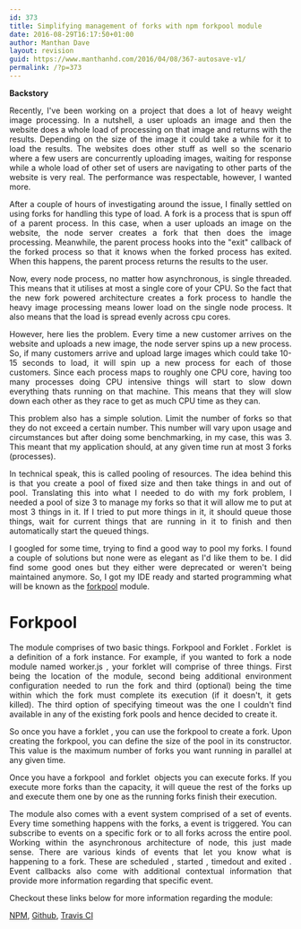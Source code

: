 ```yaml
---
id: 373
title: Simplifying management of forks with npm forkpool module
date: 2016-08-29T16:17:50+01:00
author: Manthan Dave
layout: revision
guid: https://www.manthanhd.com/2016/04/08/367-autosave-v1/
permalink: /?p=373
---
```

<strong>Backstory</strong>
<p style="text-align: justify;">Recently, I've been working on a project that does a lot of heavy weight image processing. In a nutshell, a user uploads an image and then the website does a whole load of processing on that image and returns with the results. Depending on the size of the image it could take a while for it to load the results. The websites does other stuff as well so the scenario where a few users are concurrently uploading images, waiting for response while a whole load of other set of users are navigating to other parts of the website is very real. The performance was respectable, however, I wanted more.<!--more--></p>
<p style="text-align: justify;">After a couple of hours of investigating around the issue, I finally settled on using forks for handling this type of load. A fork is a process that is spun off of a parent process. In this case, when a user uploads an image on the website, the node server creates a fork that then does the image processing. Meanwhile, the parent process hooks into the "exit" callback of the forked process so that it knows when the forked process has exited. When this happens, the parent process returns the results to the user.</p>
<p style="text-align: justify;">Now, every node process, no matter how asynchronous, is single threaded. This means that it utilises at most a single core of your CPU. So the fact that the new fork powered architecture creates a fork process to handle the heavy image processing means lower load on the single node process. It also means that the load is spread evenly across cpu cores.</p>
<p style="text-align: justify;">However, here lies the problem. Every time a new customer arrives on the website and uploads a new image, the node server spins up a new process. So, if many customers arrive and upload large images which could take 10-15 seconds to load, it will spin up a new process for each of those customers. Since each process maps to roughly one CPU core, having too many processes doing CPU intensive things will start to slow down everything thats running on that machine. This means that they will slow down each other as they race to get as much CPU time as they can.</p>
<p style="text-align: justify;">This problem also has a simple solution. Limit the number of forks so that they do not exceed a certain number. This number will vary upon usage and circumstances but after doing some benchmarking, in my case, this was 3. This meant that my application should, at any given time run at most 3 forks (processes).</p>
<p style="text-align: justify;">In technical speak, this is called pooling of resources. The idea behind this is that you create a pool of fixed size and then take things in and out of pool. Translating this into what I needed to do with my fork problem, I needed a pool of size 3 to manage my forks so that it will allow me to put at most 3 things in it. If I tried to put more things in it, it should queue those things, wait for current things that are running in it to finish and then automatically start the queued things.</p>
<p style="text-align: justify;">I googled for some time, trying to find a good way to pool my forks. I found a couple of solutions but none were as elegant as I'd like them to be. I did find some good ones but they either were deprecated or weren't being maintained anymore. So, I got my IDE ready and started programming what will be known as the <a href="https://www.npmjs.com/package/forkpool" target="_blank">forkpool</a> module.</p>

<h1 style="text-align: justify;">Forkpool</h1>
<p style="text-align: justify;">The module comprises of two basic things. <span class="lang:default decode:true crayon-inline">Forkpool</span> and <span class="lang:default decode:true crayon-inline">Forklet</span> . <span class="lang:default decode:true crayon-inline ">Forklet</span>  is a definition of a fork instance. For example, if you wanted to fork a node module named <span class="lang:default decode:true crayon-inline ">worker.js</span> , your forklet will comprise of three things. First being the location of the module, second being additional environment configuration needed to run the fork and third (optional) being the time within which the fork must complete its execution (if it doesn't, it gets killed). The third option of specifying timeout was the one I couldn't find available in any of the existing fork pools and hence decided to create it.</p>
<p style="text-align: justify;">So once you have a <span class="lang:default decode:true crayon-inline ">forklet</span> , you can use the forkpool to create a fork. Upon creating the forkpool, you can define the size of the pool in its constructor. This value is the maximum number of forks you want running in parallel at any given time.</p>
<p style="text-align: justify;">Once you have a <span class="lang:default decode:true crayon-inline ">forkpool</span>  and <span class="lang:default decode:true crayon-inline ">forklet</span>  objects you can execute forks. If you execute more forks than the capacity, it will queue the rest of the forks up and execute them one by one as the running forks finish their execution.</p>
<p style="text-align: justify;">The module also comes with a event system comprised of a set of events. Every time something happens with the forks, a event is triggered. You can subscribe to events on a specific fork or to all forks across the entire pool. Working within the asynchronous architecture of node, this just made sense. There are various kinds of events that let you know what is happening to a fork. These are <span class="lang:default decode:true crayon-inline">scheduled</span> , <span class="lang:default decode:true crayon-inline">started</span> , <span class="lang:default decode:true crayon-inline">timedout</span> and <span class="lang:default decode:true crayon-inline ">exited</span> . Event callbacks also come with additional contextual information that provide more information regarding that specific event.</p>
<p style="text-align: justify;">Checkout these links below for more information regarding the module:</p>
<a href="https://www.npmjs.com/package/forkpool">NPM</a>, <a href="https://github.com/manthanhd/forkpool" target="_blank">Github</a>, <a href="https://travis-ci.org/manthanhd/forkpool" target="_blank">Travis CI</a>